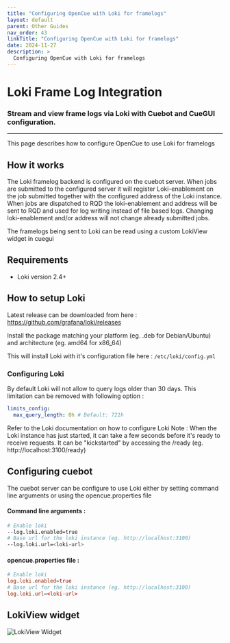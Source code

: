 ```yaml
---
title: "Configuring OpenCue with Loki for framelogs"
layout: default
parent: Other Guides
nav_order: 43
linkTitle: "Configuring OpenCue with Loki for framelogs"
date: 2024-11-27
description: >
  Configuring OpenCue with Loki for framelogs
---
```


# Loki Frame Log Integration

### Stream and view frame logs via Loki with Cuebot and CueGUI configuration.

---

This page describes how to configure OpenCue to use Loki for framelogs

## How it works
The Loki framelog backend is configured on the cuebot server. When jobs are submitted to the
configured server it will register Loki-enablement on the job submitted together with the configured
address of the Loki instance. When jobs are dispatched to RQD the loki-enablement and address will
be sent to RQD and used for log writing instead of file based logs. Changing loki-enablement and/or
address will not change already submitted jobs.

The framelogs being sent to Loki can be read using a custom LokiView widget in cuegui

## Requirements
 - Loki version 2.4+

## How to setup Loki
Latest release can be downloaded from here : https://github.com/grafana/loki/releases

Install the package matching your platform (eg. .deb for Debian/Ubuntu) and architecture (eg. amd64 for x86_64)

This will install Loki with it's configuration file here : `/etc/loki/config.yml`

### Configuring Loki
By default Loki will not allow to query logs older than 30 days. This limitation can be removed with
following option :
```yaml
limits_config:
  max_query_length: 0h # Default: 721h
```
Refer to the Loki documentation on how to configure Loki
Note : When the Loki instance has just started, it can take a few seconds before it's ready to
receive requests. It can be "kickstarted" by accessing the <loki-url>/ready 
(eg. http://localhost:3100/ready)
## Configuring cuebot
The cuebot server can be configure to use Loki either by setting command line arguments or using the
opencue.properties file
#### Command line arguments :
```bash
# Enable loki
--log.loki.enabled=true
# Base url for the loki instance (eg. http://localhost:3100)
--log.loki.url=<loki-url>
```

#### opencue.properties file :
```toml
# Enable loki
log.loki.enabled=true
# Base url for the loki instance (eg. http://localhost:3100)
log.loki.url=<loki-url>
```


## LokiView widget
![LokiView Widget](/assets/images/lokiview_widget.png)